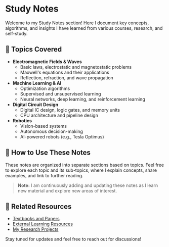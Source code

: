 # Study Notes

Welcome to my Study Notes section! Here I document key concepts, algorithms, and insights I have learned from various courses, research, and self-study.

## 📘 Topics Covered
- **Electromagnetic Fields & Waves**
  - Basic laws, electrostatic and magnetostatic problems
  - Maxwell's equations and their applications
  - Reflection, refraction, and wave propagation
- **Machine Learning & AI**
  - Optimization algorithms
  - Supervised and unsupervised learning
  - Neural networks, deep learning, and reinforcement learning
- **Digital Circuit Design**
  - Digital IC design, logic gates, and memory units
  - CPU architecture and pipeline design
- **Robotics**
  - Vision-based systems
  - Autonomous decision-making
  - AI-powered robots (e.g., Tesla Optimus)

## 📝 How to Use These Notes
These notes are organized into separate sections based on topics. Feel free to explore each topic and its sub-topics, where I explain concepts, share examples, and link to further reading.

> **Note:** I am continuously adding and updating these notes as I learn new material and explore new areas of interest.

## 📖 Related Resources
- [Textbooks and Papers](resources/README.md)
- [External Learning Resources](https://www.coursera.org/)
- [My Research Projects](projects/README.md)

Stay tuned for updates and feel free to reach out for discussions!
